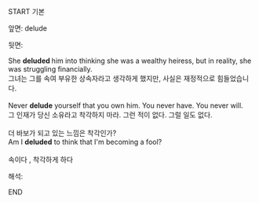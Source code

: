 START
기본

앞면:
delude


뒷면:
<div>She <b>deluded </b>him into thinking she was a wealthy heiress, but in reality, she was struggling financially.<br></div><div>그녀는 그를 속여 부유한 상속자라고 생각하게 했지만, 사실은 재정적으로 힘들었습니다.<br></div><div><br></div><div><div>Never <strong>delude</strong> yourself that you own him. You never have. You never will. </div><div><div>그 인재가 당신 소유라고 착각하지 마라. 그런 적이 없다. 그럴 일도 없다.</div></div></div><div><br></div><div><div><div>더 바보가 되고 있는 느낌은 착각인가?</div></div><div><div>Am I <strong>deluded</strong> to think that I'm becoming a fool?</div></div></div><div><br></div><div>속이다 , 착각하게 하다</div>


해석:

END